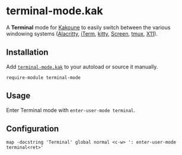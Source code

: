 # terminal-mode.kak

A **Terminal** mode for [Kakoune] to easily switch between the various windowing systems
([Alacritty], [iTerm], [kitty], [Screen], [tmux], [X11]).

[Kakoune]: https://kakoune.org
[Alacritty]: https://github.com/alacritty/alacritty
[iTerm]: https://iterm2.com
[kitty]: https://sw.kovidgoyal.net/kitty/
[Screen]: https://gnu.org/software/screen/
[tmux]: https://github.com/tmux/tmux
[X11]: https://x.org

## Installation

Add [`terminal-mode.kak`](rc/terminal-mode.kak) to your autoload or source it manually.

``` kak
require-module terminal-mode
```

## Usage

Enter Terminal mode with `enter-user-mode terminal`.

## Configuration

``` kak
map -docstring 'Terminal' global normal <c-w> ': enter-user-mode terminal<ret>'
```
